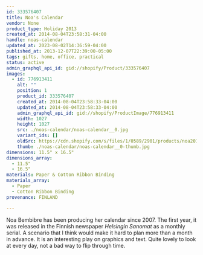 ```yaml
---
id: 333576407
title: Noa's Calendar
vendor: None
product_type: Holiday 2013
created_at: 2014-08-04T23:58:31-04:00
handle: noas-calendar
updated_at: 2023-08-02T14:36:59-04:00
published_at: 2013-12-07T22:39:00-05:00
tags: gifts, home, office, practical
status: active
admin_graphql_api_id: gid://shopify/Product/333576407
images:
  - id: 776913411
    alt: ""
    position: 1
    product_id: 333576407
    created_at: 2014-08-04T23:58:33-04:00
    updated_at: 2014-08-04T23:58:33-04:00
    admin_graphql_api_id: gid://shopify/ProductImage/776913411
    width: 1027
    height: 1027
    src: ./noas-calendar/noas-calendar__0.jpg
    variant_ids: []
    oldSrc: https://cdn.shopify.com/s/files/1/0589/2901/products/noa2014.jpeg?v=1407211113
    thumb: ./noas-calendar/noas-calendar__0-thumb.jpg
dimensions: 11.5" x 16.5"
dimensions_array:
  - 11.5"
  - 16.5"
materials: Paper & Cotton Ribbon Binding
materials_array:
  - Paper
  - Cotton Ribbon Binding
provenance: FINLAND

---
```


Noa Bembibre has been producing her calendar since 2007. The first year, it was released in the Finnish newspaper _Helsingin Sanomat_ as a monthly serial. A scenario that I think would make it hard to plan more than a month in advance. It is an interesting play on graphics and text. Quite lovely to look at every day, not a bad way to flip through time.